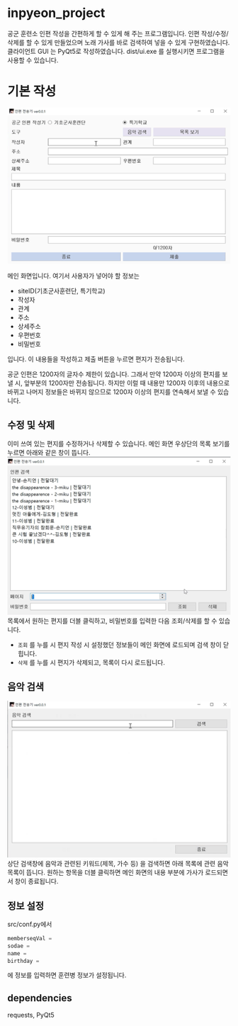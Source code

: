# inpyeon_project

공군 훈련소 인편 작성을 간편하게 할 수 있게 해 주는 프로그램입니다. 인편 작성/수정/삭제를 할 수 있게 만들었으며 노래 가사를 바로 검색하여 넣을 수 있게 구현하였습니다. 클라이언트 GUI 는 PyQt5로 작성하였습니다. dist/ui.exe 를 실행시키면 프로그램을 사용할 수 있습니다.

# 기본 작성 
![메인](./asset/main.png)

메인 화면입니다. 여기서 사용자가 넣어야 할 정보는

* siteID(기초군사훈련단, 특기학교)
* 작성자
* 관계
* 주소
* 상세주소
* 우편번호
* 비밀번호

입니다. 이 내용들을 작성하고 제출 버튼을 누르면 편지가 전송됩니다. <br>

공군 인편은 1200자의 글자수 제한이 있습니다. 그래서 만약 1200자 이상의 편지를 보낼 시, 앞부분의 1200자만 전송됩니다. 하지만 이럴 때 내용만 1200자 이후의 내용으로 바뀌고 나머지 정보들은 바뀌지 않으므로 1200자 이상의 편지를 연속해서 보낼 수 있습니다.

## 수정 및 삭제
이미 쓰여 있는 편지를 수정하거나 삭제할 수  있습니다. 메인 화면 우상단의 목록 보기를 누르면 아래와 같은 창이 뜹니다. 
![수정](./asset/수정.png)
목록에서 원하는 편지를 더블 클릭하고, 비밀번호를 입력한 다음 조회/삭제를 할 수 있습니다. 
* `조회` 를 누를 시 편지 작성 시 설정했던 정보들이 메인 화면에 로드되며 검색 창이 닫힙니다.
* `삭제` 를 누를 시 편지가 삭제되고, 목록이 다시 로드됩니다.

## 음악 검색
![음악](./asset/음악.png)
상단 검색창에 음악과 관련된 키워드(제목, 가수 등) 을 검색하면 아래 목록에 관련 음악 목록이 뜹니다. 원하는 항목을 더블 클릭하면 메인 화면의 내용 부분에 가사가 로드되면서 창이 종료됩니다.

## 정보 설정
src/conf.py에서
```python
memberseqVal = 
sodae =  
name = 
birthday = 
```

에 정보를 입력하면 훈련병 정보가 설정됩니다.

## dependencies
requests, PyQt5
